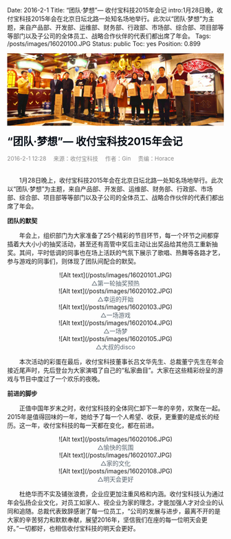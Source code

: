 Date: 2016-2-1
Title: “团队·梦想”— 收付宝科技2015年会记
intro:1月28日晚，收付宝科技2015年会在北京日坛北路一处知名场地举行。此次以“团队·梦想”为主题，来自产品部、开发部、运维部、财务部、行政部、市场部、综合部、项目部等等部门以及子公司的全体员工、战略合作伙伴的代表们都出席了年会。
Tags: /posts/images/16020100.JPG
Status: public
Toc: yes
Position: 0.899

![Alt text](/posts/images/16020100.JPG)  

<font color=#000b15 size=5>**“团队·梦想”— 收付宝科技2015年会记**</font>

<font color=#898989 size=2>2016-2-1 12:28 &ensp;&ensp;来源：收付宝科技&ensp;&ensp; 作者：Gin&ensp;&ensp; 责编：Horace</font>

<br>
　　1月28日晚上，收付宝科技2015年会在北京日坛北路一处知名场地举行。此次以“团队·梦想”为主题，来自产品部、开发部、运维部、财务部、行政部、市场部、综合部、项目部等等部门以及子公司的全体员工、战略合作伙伴的代表们都出席了年会。


**团队的默契**

　　年会上，组织部门为大家准备了25个精彩的节目环节，每一个环节之间都穿插着大大小小的抽奖活动，甚至还有高管中奖后主动让出奖品给其他员工重新抽奖。其间，平时低调的同事也在场上活跃的气氛下展示了歌唱、热舞等各路才艺，参与游戏的同事们，则体现了团队间配合的默契。

<center>![Alt text](/posts/images/16020101.JPG)</center>

<center style="color:#58646e">△第一轮抽奖预热</center>

<center>![Alt text](/posts/images/16020102.JPG)</center>

<center style="color:#58646e">△幸运的开始</center>

<center>![Alt text](/posts/images/16020103.JPG)</center>

<center style="color:#58646e">△一场游戏</center>

<center>![Alt text](/posts/images/16020104.JPG)</center>

<center style="color:#58646e">△一场梦</center>

<center>![Alt text](/posts/images/16020105.JPG)</center>

<center style="color:#58646e">△大叔的disco</center>

　　本次活动的彩蛋在最后，收付宝科技董事长吕文华先生、总裁董宁先生在年会接近尾声时，先后登台为大家演唱了自己的“私家曲目”。大家在这些精彩纷呈的游戏与节目中度过了一个欢乐的夜晚。

**前进的脚步**

　　正值中国年岁末之时，收付宝科技的全体同仁卸下一年的辛劳，欢聚在一起。2015年是值得回味的一年，她给予了每一个人希望、收获，更重要的是成长的经历。这一年，收付宝科技的每一天都在变化，都在前进。

<center>![Alt text](/posts/images/16020106.JPG)</center>

<center style="color:#58646e">△愉快的氛围</center>

<center>![Alt text](/posts/images/16020107.JPG)</center>

<center style="color:#58646e">△家的文化</center>

<center>![Alt text](/posts/images/16020108.JPG)</center>

<center style="color:#58646e">△明天会更好</center>

　　杜绝华而不实及铺张浪费，企业应更加注重风格和内涵。收付宝科技认为通过年会弘扬企业文化，对员工如家人、视企业为家的理念，才能加强人才对企业的认同和追随。总裁代表致辞感谢了每一位员工，“公司的发展与进步，最离不开的是大家的辛苦努力和默默奉献，展望2016年，坚信我们在座的每一位明天会更好。”一切都好，也相信收付宝科技的明天会更好。




